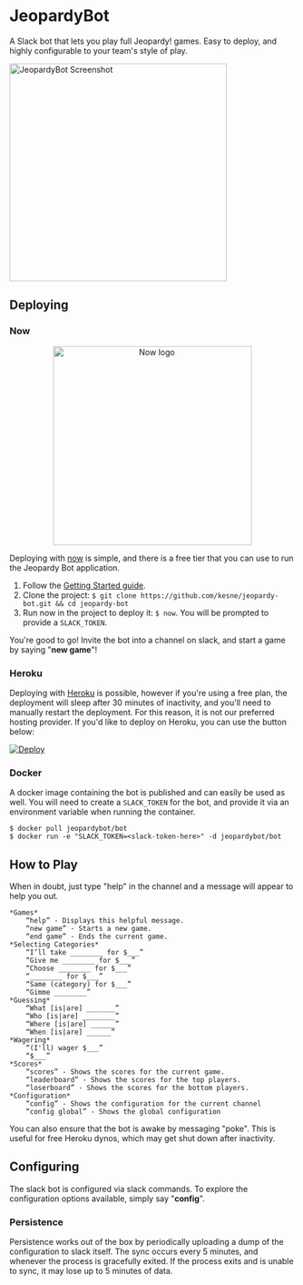 # JeopardyBot

A Slack bot that lets you play full Jeopardy! games. Easy to deploy, and highly configurable to your team's style of play.

<img width="383" alt="JeopardyBot Screenshot" src="https://cloud.githubusercontent.com/assets/498479/12258733/9edc2464-b8c5-11e5-8703-3187ced93f15.png">

## Deploying

### Now

<p align="center">
    <img alt="Now logo" src="https://assets.zeit.co/image/upload/front/assets/design/black-now-triangle.png" width="350">
</p>

Deploying with [now](https://zeit.co/now) is simple, and there is a free tier that you can use to run the Jeopardy Bot application.

1. Follow the [Getting Started guide](https://zeit.co/now#get-started).
2. Clone the project: `$ git clone https://github.com/kesne/jeopardy-bot.git && cd jeopardy-bot`
3. Run now in the project to deploy it: `$ now`. You will be prompted to provide a `SLACK_TOKEN`.

You're good to go! Invite the bot into a channel on slack, and start a game by saying "**new game**"!

### Heroku

Deploying with [Heroku](https://heroku.com) is possible, however if you're using a free plan, the deployment will sleep after 30 minutes of inactivity, and you'll need to manually restart the deployment. For this reason, it is not our preferred hosting provider. If you'd like to deploy on Heroku, you can use the button below:

[![Deploy](https://www.herokucdn.com/deploy/button.svg)](https://heroku.com/deploy?template=https://github.com/kesne/jeopardy-bot)

### Docker

A docker image containing the bot is published and can easily be used as well. You will need to create a `SLACK_TOKEN` for the bot, and provide it via an environment variable when running the container.

```
$ docker pull jeopardybot/bot
$ docker run -e "SLACK_TOKEN=<slack-token-here>" -d jeopardybot/bot
```

## How to Play

When in doubt, just type "help" in the channel and a message will appear to help you out.

```
*Games*
    “help” - Displays this helpful message.
    “new game” - Starts a new game.
    “end game” - Ends the current game.
*Selecting Categories*
    “I’ll take ________ for $___”
    “Give me ________ for $___”
    “Choose ________ for $___”
    “________ for $___”
    “Same (category) for $___”
    “Gimme ________”
*Guessing*
    “What [is|are] _______”
    “Who [is|are] ________”
    “Where [is|are] ______”
    “When [is|are] ______”
*Wagering*
    “(I'll) wager $___”
    “$___”
*Scores*
    “scores” - Shows the scores for the current game.
    “leaderboard” - Shows the scores for the top players.
    “loserboard” - Shows the scores for the bottom players.
*Configuration*
    “config” - Shows the configuration for the current channel
    “config global” - Shows the global configuration
 ```

You can also ensure that the bot is awake by messaging "poke". This is useful for free Heroku dynos, which may get shut down after inactivity.

## Configuring

The slack bot is configured via slack commands. To explore the configuration options available, simply say "**config**".

### Persistence

Persistence works out of the box by periodically uploading a dump of the configuration to slack itself. The sync occurs every 5 minutes, and whenever the process is gracefully exited. If the process exits and is unable to sync, it may lose up to 5 minutes of data.
